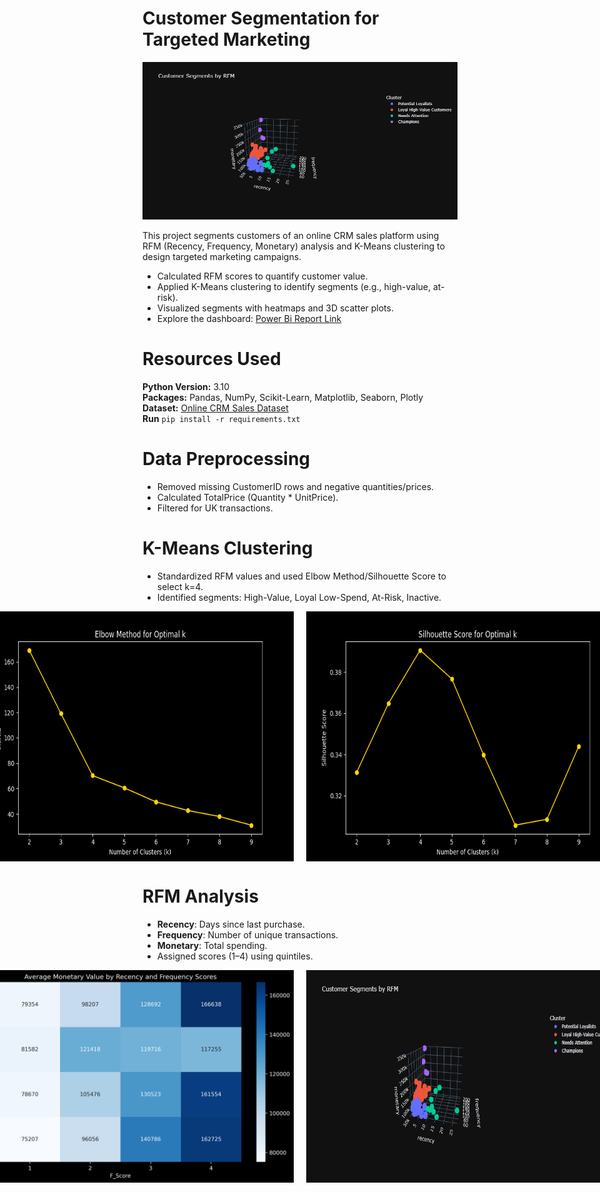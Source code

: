 # Customer Segmentation for Targeted Marketing
<img src="images/newplot.png" alt="Customer Segments 3D Scatter Plot" width="1000" height="auto">

This project segments customers of an online CRM sales platform using RFM (Recency, Frequency, Monetary) analysis and K-Means clustering to design targeted marketing campaigns.

- Calculated RFM scores to quantify customer value.
- Applied K-Means clustering to identify segments (e.g., high-value, at-risk).
- Visualized segments with heatmaps and 3D scatter plots.
- Explore the dashboard: [Power Bi Report Link](https://app.powerbi.com/view?r=eyJrIjoiN2UxYjJkNzItMTdiNS00ZDUwLWJkYWQtODYxMmRkN2ZlMjcxIiwidCI6IjkxZmE3NDMzLWJkZmUtNDAxYS04NmY3LWYwZDI0OGNlMDgyNiJ9)

# Resources Used
**Python Version:** 3.10<br>
**Packages:** Pandas, NumPy, Scikit-Learn, Matplotlib, Seaborn, Plotly<br>
**Dataset:** [Online CRM Sales Dataset](https://www.kaggle.com/datasets/innocentmfa/crm-sales-opportunities/data)<br>
**Run** ```pip install -r requirements.txt```<br>

# Data Preprocessing
- Removed missing CustomerID rows and negative quantities/prices.
- Calculated TotalPrice (Quantity * UnitPrice).
- Filtered for UK transactions.

# K-Means Clustering
- Standardized RFM values and used Elbow Method/Silhouette Score to select k=4.
- Identified segments: High-Value, Loyal Low-Spend, At-Risk, Inactive.

<div style="display: flex; gap: 20px; flex-wrap: nowrap; justify-content: center;">
  <img src="images/elbow_plot.png" alt="3D Cluster Scatter" width="600" height="400">
  <img src="images/silhouette_plot.png" alt="Silhouette Score Plot" width="600" height="400">
</div>

# RFM Analysis
- **Recency**: Days since last purchase.
- **Frequency**: Number of unique transactions.
- **Monetary**: Total spending.
- Assigned scores (1–4) using quintiles.

<div style="display: flex; gap: 20px; flex-wrap: nowrap; justify-content: center;">
  <img src="images/heatmap.png" alt="RFM Heatmap" width="600" height="auto">
  <img src="images/newplot.png" alt="Elbow Plot" width="600" height="auto">
</div>

